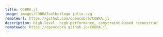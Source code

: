 ```yaml
---
title: COBRA.jl
image: images/COBRAToolboxlogo_julia.svg
remoteurl: https://github.com/opencobra/COBRA.jl
description: High-level, high-performance, constraint-based reconstruction and analysis in Julia.
remoteweb: https://opencobra.github.io/COBRA.jl
---
```

